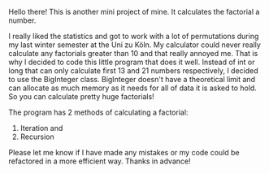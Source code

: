 Hello there! This is another mini project of mine. It calculates the factorial a number.

I really liked the statistics and got to work with a lot of permutations during my last winter semester at the Uni zu Köln. My calculator could never really calculate any factorials greater than 10 and that really annoyed me. That is why I decided to code this little program that does it well. 
Instead of int or long that can only calculate first 13 and 21 numbers respectively, I decided to use the BigInteger class. BigInteger doesn't have a theoretical limit and can allocate as much memory as it needs for all of data it is asked to hold. So you can calculate pretty huge factorials!

The program has 2 methods of calculating a factorial: 
1) Iteration and
2) Recursion

Please let me know if I have made any mistakes or my code could be refactored in a more efficient way. Thanks in advance!
